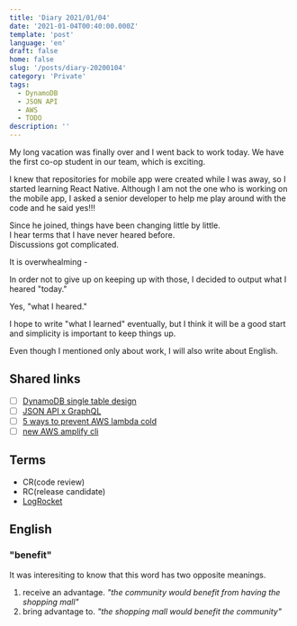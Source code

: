 ```yaml
---
title: 'Diary 2021/01/04'
date: '2021-01-04T00:40:00.000Z'
template: 'post'
language: 'en'
draft: false
home: false
slug: '/posts/diary-20200104'
category: 'Private'
tags:
  - DynamoDB
  - JSON API
  - AWS
  - TODO
description: ''
---
```


My long vacation was finally over and I went back to work today.
We have the first co-op student in our team, which is exciting.

I knew that repositories for mobile app were created while I was away, so I started learning React Native. Although I am not the one who is working on the mobile app, I asked a senior developer to help me play around with the code and he said yes!!!

Since he joined, things have been changing little by little.<br/>
I hear terms that I have never heared before.<br/>
Discussions got complicated.<br/>

It is overwhealming -

In order not to give up on keeping up with those, I decided to output what I heared "today."

Yes, "what I heared."

I hope to write "what I learned" eventually, but I think it will be a good start and simplicity is important to keep things up.

Even though I mentioned only about work, I will also write about English.

## Shared links

- [ ] [DynamoDB single table design](https://www.rwilinski.me/blog/dynamodb-single-table-design-lessons/)<br/>
- [ ] [JSON API x GraphQL](https://github.com/holidayextras/jsonapi-server)<br/>
- [ ] [5 ways to prevent AWS lambda cold](https://aithority.com/it-and-devops/cloud/5-ways-to-prevent-aws-lambda-cold-starts/)<br/>
- [ ] [new AWS amplify cli](https://medium.com/@dabit3/introducing-the-new-aws-amplify-cli-toolchain-238157905c00)<br/>

## Terms

- CR(code review)
- RC(release candidate)
- [LogRocket](https://logrocket.com/)

## English

### "benefit"

It was interesiting to know that this word has two opposite meanings.

1. receive an advantage.
   <i>"the community would benefit from having the shopping mall"</i>
2. bring advantage to.
   <i>"the shopping mall would benefit the community"</i>
